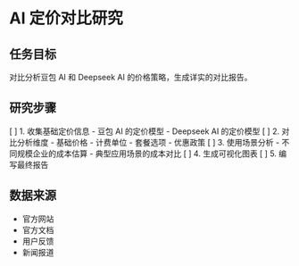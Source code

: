 # AI 定价对比研究

## 任务目标
对比分析豆包 AI 和 Deepseek AI 的价格策略，生成详实的对比报告。

## 研究步骤
[ ] 1. 收集基础定价信息
    - 豆包 AI 的定价模型
    - Deepseek AI 的定价模型
[ ] 2. 对比分析维度
    - 基础价格
    - 计费单位
    - 套餐选项
    - 优惠政策
[ ] 3. 使用场景分析
    - 不同规模企业的成本估算
    - 典型应用场景的成本对比
[ ] 4. 生成可视化图表
[ ] 5. 编写最终报告

## 数据来源
- 官方网站
- 官方文档
- 用户反馈
- 新闻报道 